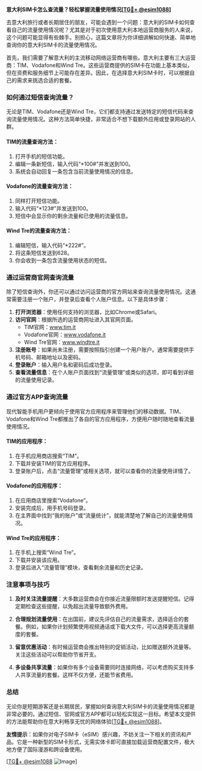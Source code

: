 **意大利SIM卡怎么查流量？轻松掌握流量使用情况[[TG💪+ @esim1088](https://t.me/s/esim1088)]**

去意大利旅行或者长期居住的朋友，可能会遇到一个问题：意大利的SIM卡如何查看自己的流量使用情况呢？尤其是对于初次使用意大利本地运营商服务的人来说，这个问题可能显得有些棘手。别担心，这篇文章将为你详细讲解如何快速、简单地查询你的意大利SIM卡的流量使用情况。

首先，我们需要了解意大利的主流移动网络运营商有哪些。意大利主要有三大运营商：TIM、Vodafone和Wind Tre。这些运营商提供的SIM卡在功能上基本类似，但在资费和服务细节上可能存在差异。因此，在选择意大利SIM卡时，可以根据自己的需求来挑选合适的套餐。

### 如何通过短信查询流量？

无论是TIM、Vodafone还是Wind Tre，它们都支持通过发送特定的短信代码来查询流量使用情况。这种方法简单快捷，非常适合不想下载额外应用或登录网站的人群。

#### TIM的流量查询方法：
1. 打开手机的短信功能。
2. 编辑一条新短信，输入代码“*100#”并发送到100。
3. 系统会自动回复一条包含当前流量使用情况的信息。

#### Vodafone的流量查询方法：
1. 同样打开短信功能。
2. 输入代码“*123#”并发送到100。
3. 短信中会显示你的剩余流量和已使用的流量信息。

#### Wind Tre的流量查询方法：
1. 编辑短信，输入代码“*222#”。
2. 将这条短信发送到628。
3. 你会收到一条包含流量使用状态的短信。

### 通过运营商官网查询流量

除了短信查询外，你还可以通过访问运营商的官方网站来查询流量使用情况。这通常需要注册一个账户，并登录后查看个人账户信息。以下是具体步骤：

1. **打开浏览器**：使用任何支持的浏览器，比如Chrome或Safari。
2. **访问官网**：根据所选的运营商网址进入其官网页面。
   - TIM官网：www.tim.it
   - Vodafone官网：www.vodafone.it
   - Wind Tre官网：www.windtre.it
3. **注册账号**：如果尚未注册，需要按照指引创建一个用户账户。通常需要提供手机号码、邮箱地址以及密码。
4. **登录账户**：输入用户名和密码后成功登录。
5. **查看流量信息**：在个人账户页面找到“流量管理”或类似的选项，即可看到详细的流量使用记录。

### 通过官方APP查询流量

现代智能手机用户更倾向于使用官方应用程序来管理他们的移动数据。TIM、Vodafone和Wind Tre都推出了各自的官方应用程序，方便用户随时随地查看流量使用情况。

#### TIM的应用程序：
1. 在手机应用商店搜索“TIM”。
2. 下载并安装TIM的官方应用程序。
3. 登录账户后，点击“流量管理”或相关选项，就可以查看你的流量使用详情了。

#### Vodafone的应用程序：
1. 在应用商店里搜索“Vodafone”。
2. 安装完成后，用手机号码登录。
3. 在主界面中找到“我的账户”或“流量统计”，就能清楚地了解自己的流量使用情况。

#### Wind Tre的应用程序：
1. 在手机上搜索“Wind Tre”。
2. 下载并安装该应用。
3. 登录后进入“流量管理”模块，查看剩余流量和历史记录。

### 注意事项与技巧

1. **及时关注流量提醒**：大多数运营商会在你接近流量限额时发送提醒短信。记得定期检查这些提醒，以免超出流量导致额外费用。
   
2. **合理规划流量使用**：在出国前，建议先评估自己的流量需求，选择适合的套餐。例如，如果你计划频繁使用视频通话或下载大文件，可以选择更高流量额度的套餐。

3. **留意优惠活动**：有时候运营商会推出特别的促销活动，比如赠送额外流量等。关注这些活动可以帮助你节省开支。

4. **多设备共享流量**：如果你有多个设备需要同时连接网络，可以考虑购买支持多人共享流量的套餐。这样不仅方便，还能节省费用。

### 总结

无论你是短期游客还是长期居民，掌握如何查询意大利SIM卡的流量使用情况都是非常必要的。通过短信、官网或官方APP都可以轻松实现这一目标。希望本文提供的方法能帮助你在意大利畅享无忧的网络体验[[TG💪+ @esim1088](https://t.me/s/esim1088)]。

**友情提示**：如果你对电子SIM卡（eSIM）感兴趣，不妨关注一下相关的资讯和产品。它是一种新型的SIM卡形式，无需实体卡即可直接加载运营商配置文件，极大地方便了国际漫游和跨设备使用。

[[TG💪+ @esim1088](https://t.me/s/esim1088) ![Image](https://i.postimg.cc/4NQfJmqS/Snipaste-2025-05-13-00-14-12.png)]